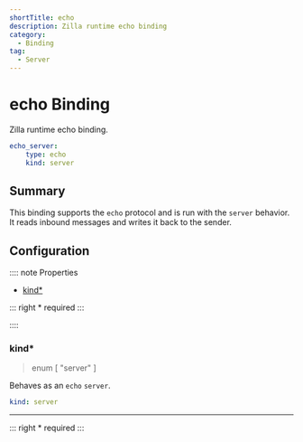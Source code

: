 ```yaml
---
shortTitle: echo
description: Zilla runtime echo binding
category:
  - Binding
tag:
  - Server
---
```


# echo Binding

Zilla runtime echo binding.

```yaml {2}
echo_server:
    type: echo
    kind: server
```

## Summary

This binding supports the `echo` protocol and is run with the `server` behavior. It reads inbound messages and writes it back to the sender.

## Configuration

:::: note Properties

- [kind\*](#kind)

::: right
\* required
:::

::::

### kind\*

> enum [ "server" ]

Behaves as an `echo` `server`.

```yaml
kind: server
```

---

::: right
\* required
:::
